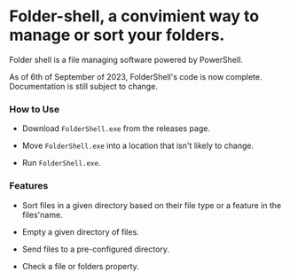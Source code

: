 # Folder-shell, a convimient way to manage or sort your folders.
Folder shell is a file managing software powered by PowerShell.

As of 6th of September of 2023, FolderShell's code is now complete. Documentation is still subject to change. 

### How to Use
* Download `FolderShell.exe` from the releases page.

* Move `FolderShell.exe` into a location that isn't likely to change.

* Run `FolderShell.exe`.

### Features

* Sort files in a given directory based on their file type or a feature in the files'name.

* Empty a given directory of files.

* Send files to a pre-configured directory.

* Check a file or folders property.